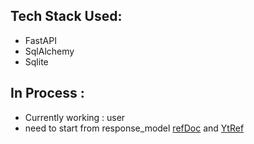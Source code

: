 ## Tech Stack Used:
- FastAPI
- SqlAlchemy
- Sqlite

## In Process : 
- Currently working : user
- need to start from response_model [refDoc](https://fastapi.tiangolo.com/tutorial/sql-databases/) and [YtRef](https://www.youtube.com/watch?v=7t2alSnE2-I&t=164s)